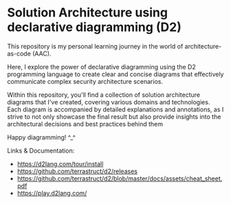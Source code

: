 # Solution Architecture using declarative diagramming (D2)

This repository is my personal learning journey in the world of architecture-as-code (AAC). 

Here, I explore the power of declarative diagramming using the D2 programming language to create clear and concise diagrams that effectively communicate complex security architecture scenarios.

Within this repository, you'll find a collection of solution architecture diagrams that I've created, covering various domains and technologies. Each diagram is accompanied by detailed explanations and annotations, as I strive to not only showcase the final result but also provide insights into the architectural decisions and best practices behind them

Happy diagramming! ^_^

Links & Documentation:
  - https://d2lang.com/tour/install
  - https://github.com/terrastruct/d2/releases
  - https://github.com/terrastruct/d2/blob/master/docs/assets/cheat_sheet.pdf
  - https://play.d2lang.com/
